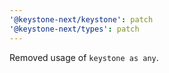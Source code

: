 ```yaml
---
'@keystone-next/keystone': patch
'@keystone-next/types': patch
---
```


Removed usage of `keystone as any`.
